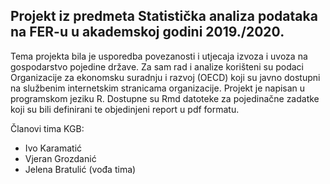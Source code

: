 Projekt iz predmeta Statistička analiza podataka na FER-u u akademskoj godini 2019./2020.
--
Tema projekta bila je usporedba povezanosti i utjecaja izvoza i uvoza na gospodarstvo pojedine države. Za sam rad i analize korišteni su podaci Organizacije za ekonomsku suradnju i razvoj (OECD) koji su javno dostupni na službenim internetskim stranicama organizacije. Projekt je napisan u programskom jeziku R. Dostupne su Rmd datoteke za pojedinačne zadatke koji su bili definirani te objedinjeni report u pdf formatu.

Članovi tima KGB:
  + Ivo Karamatić
  + Vjeran Grozdanić
  + Jelena Bratulić (vođa tima)
